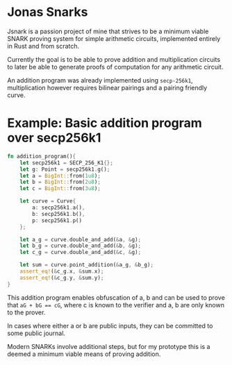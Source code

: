 # Jonas Snarks
Jsnark is a passion project of mine that strives to be a minimum viable SNARK proving system for simple arithmetic circuits, implemented entirely in Rust and from scratch.

Currently the goal is to be able to prove addition and multiplication circuits to later be able to generate proofs of computation for any arithmetic circuit.

An addition program was already implemented using `secp-256k1`, multiplication however requires bilinear pairings and a pairing friendly curve.

# Example: Basic addition program over secp256k1

```rust
fn addition_program(){
    let secp256k1 = SECP_256_K1{};
    let g: Point = secp256k1.g();
    let a = BigInt::from(1u8);
    let b = BigInt::from(2u8);
    let c = BigInt::from(3u8);

    let curve = Curve{
        a: secp256k1.a(),
        b: secp256k1.b(),
        p: secp256k1.p()
    };

    let a_g = curve.double_and_add(&a, &g);
    let b_g = curve.double_and_add(&b, &g);
    let c_g = curve.double_and_add(&c, &g);

    let sum = curve.point_addition(&a_g, &b_g);
    assert_eq!(&c_g.x, &sum.x);
    assert_eq!(&c_g.y, &sum.y);
}
```

This addition program enables obfuscation of a, b and can be used to prove that `aG + bG == cG`, where c is known to the verifier and a, b are only known to the prover.

In cases where either a or b are public inputs, they can be committed to some public journal.

Modern SNARKs involve additional steps, but for my prototype this is a deemed a minimum viable means of proving addition.


